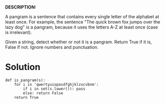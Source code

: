 **DESCRIPTION:**

A pangram is a sentence that contains every single letter of the alphabet at least once. For example, the sentence "The quick brown fox jumps over the lazy dog" is a pangram, because it uses the letters A-Z at least once (case is irrelevant).

Given a string, detect whether or not it is a pangram. Return True if it is, False if not. Ignore numbers and punctuation.


# Solution

```
def is_pangram(s):
    for i in 'qwertyuiopasdfghjklzxcvbnm':
        if i in set(s.lower()): pass
        else: return False
    return True
```

